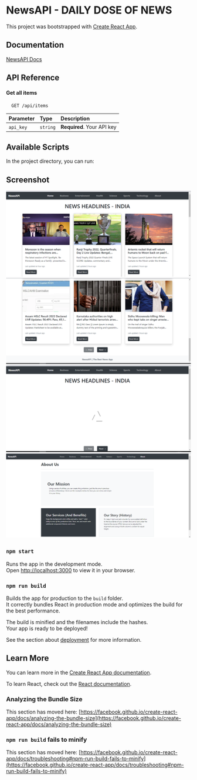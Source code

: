 # NewsAPI - DAILY DOSE OF NEWS

This project was bootstrapped with [Create React App](https://github.com/facebook/create-react-app).

## Documentation
[NewsAPI Docs](https://newsapi.org/docs)

## API Reference

#### Get all items

```http
  GET /api/items
```

| Parameter | Type     | Description                |
| :-------- | :------- | :------------------------- |
| `api_key` | `string` | **Required**. Your API key |


## Available Scripts

In the project directory, you can run:

## Screenshot
![image](https://github.com/saurabh-gawade-29/NewsAPI-React-API-App/blob/main/NewsAPI/Home.png)
![image](https://github.com/saurabh-gawade-29/NewsAPI-React-API-App/blob/main/NewsAPI/Navigation.png)
![image](https://github.com/saurabh-gawade-29/NewsAPI-React-API-App/blob/main/NewsAPI/Loader.png)
![image](https://github.com/saurabh-gawade-29/NewsAPI-React-API-App/blob/main/NewsAPI/About.png)

### `npm start`

Runs the app in the development mode.\
Open [http://localhost:3000](http://localhost:3000) to view it in your browser.

### `npm run build`

Builds the app for production to the `build` folder.\
It correctly bundles React in production mode and optimizes the build for the best performance.

The build is minified and the filenames include the hashes.\
Your app is ready to be deployed!

See the section about [deployment](https://facebook.github.io/create-react-app/docs/deployment) for more information.

## Learn More

You can learn more in the [Create React App documentation](https://facebook.github.io/create-react-app/docs/getting-started).

To learn React, check out the [React documentation](https://reactjs.org/).

### Analyzing the Bundle Size

This section has moved here: [https://facebook.github.io/create-react-app/docs/analyzing-the-bundle-size](https://facebook.github.io/create-react-app/docs/analyzing-the-bundle-size)
### `npm run build` fails to minify

This section has moved here: [https://facebook.github.io/create-react-app/docs/troubleshooting#npm-run-build-fails-to-minify](https://facebook.github.io/create-react-app/docs/troubleshooting#npm-run-build-fails-to-minify)
